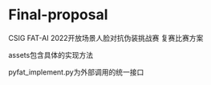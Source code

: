 # Final-proposal
CSIG FAT-AI 2022开放场景人脸对抗伪装挑战赛 复赛比赛方案

assets包含具体的实现方法

pyfat_implement.py为外部调用的统一接口